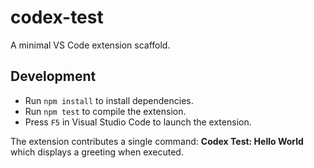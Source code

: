 # codex-test

A minimal VS Code extension scaffold.

## Development

- Run `npm install` to install dependencies.
- Run `npm test` to compile the extension.
- Press `F5` in Visual Studio Code to launch the extension.

The extension contributes a single command: **Codex Test: Hello World** which displays a greeting when executed.
